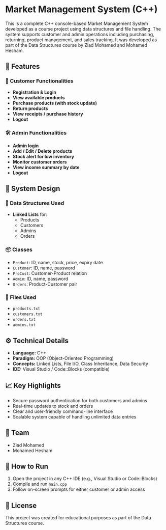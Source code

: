 # Market Management System (C++)

This is a complete C++ console-based Market Management System developed as a course project using data structures and file handling. The system supports customer and admin operations including purchasing, returning, product management, and sales tracking. It was developed as part of the Data Structures course by Ziad Mohamed and Mohamed Hesham.

## 🧠 Features

### 👤 Customer Functionalities
- **Registration & Login**
- **View available products**
- **Purchase products (with stock update)**
- **Return products**
- **View receipts / purchase history**
- **Logout**

### 🛠️ Admin Functionalities
- **Admin login**
- **Add / Edit / Delete products**
- **Stock alert for low inventory**
- **Monitor customer orders**
- **View income summary by date**
- **Logout**

## 🧱 System Design

### 🔁 Data Structures Used
- **Linked Lists** for:
  - Products
  - Customers
  - Admins
  - Orders

### 📦 Classes
- `Product`: ID, name, stock, price, expiry date
- `Customer`: ID, name, password
- `ProCust`: Customer-Product relation
- `Admin`: ID, name, password
- `Orders`: Product-Customer pair

### 💾 Files Used
- `products.txt`
- `customers.txt`
- `orders.txt`
- `admins.txt`

## ⚙️ Technical Details

- **Language:** C++
- **Paradigm:** OOP (Object-Oriented Programming)
- **Concepts:** Linked Lists, File I/O, Class Inheritance, Data Security
- **IDE:** Visual Studio / Code::Blocks (compatible)

## 📈 Key Highlights

- Secure password authentication for both customers and admins
- Real-time updates to stock and orders
- Clear and user-friendly command-line interface
- Scalable system capable of handling unlimited data entries

## 👥 Team

- Ziad Mohamed  
- Mohamed Hesham

## 📌 How to Run

1. Open the project in any C++ IDE (e.g., Visual Studio or Code::Blocks)
2. Compile and run `main.cpp`
3. Follow on-screen prompts for either customer or admin access

## 📜 License

This project was created for educational purposes as part of the Data Structures course.
